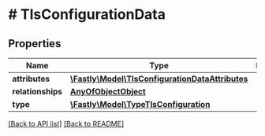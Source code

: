 # # TlsConfigurationData

## Properties

Name | Type | Description | Notes
------------ | ------------- | ------------- | -------------
**attributes** | [**\Fastly\Model\TlsConfigurationDataAttributes**](TlsConfigurationDataAttributes.md) |  | [optional]
**relationships** | [**AnyOfObjectObject**](AnyOfObjectObject.md) |  | [optional]
**type** | [**\Fastly\Model\TypeTlsConfiguration**](TypeTlsConfiguration.md) |  | [optional]

[[Back to API list]](../../README.md#endpoints) [[Back to README]](../../README.md)
